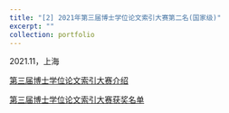 ```yaml
---
title: "[2] 2021年第三届博士学位论文索引大赛第二名(国家级)"
excerpt: ""
collection: portfolio
---
```


2021.11，上海


[第三届博士学位论文索引大赛介绍](https://mp.weixin.qq.com/s/98tPbgJLdk2VNWchmRubgg)

[第三届博士学位论文索引大赛获奖名单](https://mp.weixin.qq.com/s/qaEu53qGkk71p0CaXB5yGw)
